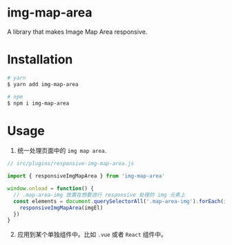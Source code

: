 # img-map-area
A library that makes Image Map Area responsive.

# Installation

``` bash
# yarn
$ yarn add img-map-area

# npm
$ npm i img-map-area
```

# Usage

1. 统一处理页面中的 `img map area`.

``` js
// src/plugins/responsive-img-map-area.js

import { responsiveImgMapArea } from 'img-map-area'

window.onload = function() {
  // .map-area-img 放置在想要进行 responsive 处理的 img 元素上
  const elements = document.querySelectorAll('.map-area-img').forEach(imgEl => {
    responsiveImgMapArea(imgEl)
  })
}

```

2. 应用到某个单独组件中。比如 `.vue` 或者 `React` 组件中。